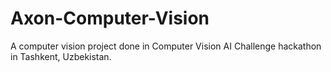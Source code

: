 # Axon-Computer-Vision
A computer vision project done in Computer Vision AI Challenge hackathon in Tashkent, Uzbekistan.
